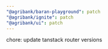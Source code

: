 ```yaml
---
"@agribank/baran-playground": patch
"@agribank/ignite": patch
"@agribank/ui": patch
---
```


chore: update tanstack router versions
